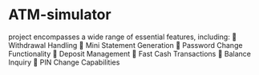 # ATM-simulator
project encompasses a wide range of essential features, including:  🔹 Withdrawal Handling 🔹 Mini Statement Generation 🔹 Password Change Functionality 🔹 Deposit Management 🔹 Fast Cash Transactions 🔹 Balance Inquiry 🔹 PIN Change Capabilities
